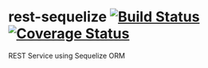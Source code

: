 # rest-sequelize [![Build Status](https://travis-ci.org/vladaspasic/rest-sequelize.svg?branch=master)](https://travis-ci.org/vladaspasic/rest-sequelize) [![Coverage Status](https://img.shields.io/coveralls/vladaspasic/rest-sequelize.svg)](https://coveralls.io/r/vladaspasic/rest-sequelize)
REST Service using Sequelize ORM
